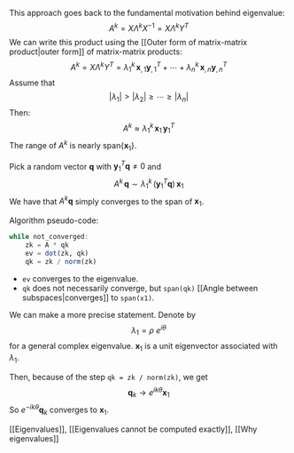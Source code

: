 This approach goes back to the fundamental motivation behind eigenvalue:
$$
A^k = X \Lambda^k X^{-1} = X \Lambda^k Y^T
$$
We can write this product using the [[Outer form of matrix-matrix product|outer form]] of matrix-matrix products:
$$
A^k = X \Lambda^k Y^T = \lambda_1^k \, \boldsymbol x_{,1} \boldsymbol y_{,1}^T + \cdots + \lambda_n^k \, \boldsymbol x_{,n} \boldsymbol y_{,n}^T
$$
Assume that
$$
|\lambda_1| > |\lambda_2| \ge \cdots \ge |\lambda_n|
$$
Then: 
$$
A^k \approx \lambda_1^k \, \boldsymbol x_1 \, \boldsymbol y_1^T
$$
The range of $A^k$ is nearly $\text{span}\{\boldsymbol x_1\}.$

Pick a random vector $\boldsymbol q$ with $\boldsymbol y_1^T \boldsymbol q \neq 0$ and 
$$
A^k \, \boldsymbol q \sim \lambda_1^k \, (\boldsymbol y_1^T \boldsymbol q) \, \boldsymbol x_1
$$
We have that $A^k \boldsymbol{q}$ simply converges to the span of $\boldsymbol{x}_{1}$.

Algorithm pseudo-code:
```julia
while not_converged:
    zk = A * qk
    ev = dot(zk, qk)
    qk = zk / norm(zk)
```
- `ev` converges to the eigenvalue. 
- `qk` does not necessarily converge, but `span(qk)` [[Angle between subspaces|converges]] to `span(x1)`.

We can make a more precise statement. Denote by
$$
\lambda_1 = \rho \: e^{i \theta}
$$
for a general complex eigenvalue. $\boldsymbol{x}_1$ is a unit eigenvector associated with $\lambda_1$.

Then, because of the step `qk = zk / norm(zk)`, we get
$$
\boldsymbol{q}_k \to e^{ik \theta} \boldsymbol{x}_1
$$
So $e^{-i k \theta} \boldsymbol q_k$ converges to $\boldsymbol{x}_{1}$.

[[Eigenvalues]], [[Eigenvalues cannot be computed exactly]], [[Why eigenvalues]]